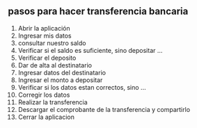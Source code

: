 ## pasos para hacer transferencia bancaria

1. Abrir la aplicación
1. Ingresar mis datos
1. consultar nuestro saldo
1. Verificar si el saldo es suficiente, sino depositar ...
1. Verificar el deposito
1. Dar de alta al destinatario
1. Ingresar datos del destinatario
1. Ingresar el monto a depositar
1. Verificar si los datos estan correctos, sino ...
1. Corregir los datos
1. Realizar la transferencia
1. Descargar el comprobante de la transferencia y compartirlo
1. Cerrar la aplicacion
